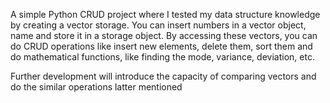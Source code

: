 A simple Python CRUD project where I tested my data structure knowledge by creating a vector storage. You can insert numbers in a vector object, name and store it in a storage object. By accessing these vectors, you can do CRUD operations like insert new elements, delete them, sort them and do mathematical functions, like finding the mode, variance, deviation, etc.

Further development will introduce the capacity of comparing vectors and do the similar operations latter mentioned
